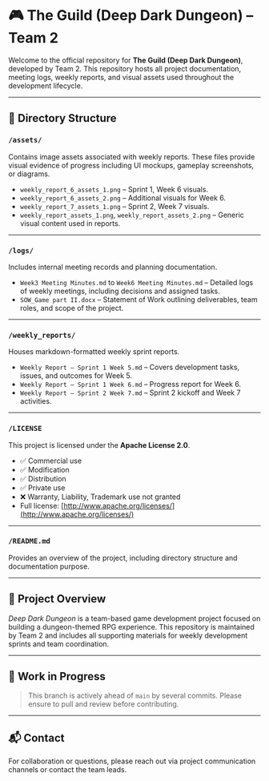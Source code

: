 # 🎮 The Guild (Deep Dark Dungeon) – Team 2

Welcome to the official repository for **The Guild (Deep Dark Dungeon)**, developed by Team 2. This repository hosts all project documentation, meeting logs, weekly reports, and visual assets used throughout the development lifecycle.

---

## 📁 Directory Structure

### `/assets/`
Contains image assets associated with weekly reports. These files provide visual evidence of progress including UI mockups, gameplay screenshots, or diagrams.

- `weekly_report_6_assets_1.png` – Sprint 1, Week 6 visuals.
- `weekly_report_6_assets_2.png` – Additional visuals for Week 6.
- `weekly_report_7_assets_1.png` – Sprint 2, Week 7 visuals.
- `weekly_report_assets_1.png`, `weekly_report_assets_2.png` – Generic visual content used in reports.

---

### `/logs/`
Includes internal meeting records and planning documentation.

- `Week3 Meeting Minutes.md` to `Week6 Meeting Minutes.md` – Detailed logs of weekly meetings, including decisions and assigned tasks.
- `SOW_Game part II.docx` – Statement of Work outlining deliverables, team roles, and scope of the project.

---

### `/weekly_reports/`
Houses markdown-formatted weekly sprint reports.

- `Weekly Report – Sprint 1 Week 5.md` – Covers development tasks, issues, and outcomes for Week 5.
- `Weekly Report – Sprint 1 Week 6.md` – Progress report for Week 6.
- `Weekly Report – Sprint 2 Week 7.md` – Sprint 2 kickoff and Week 7 activities.

---

### `/LICENSE`
This project is licensed under the **Apache License 2.0**.

- ✅ Commercial use  
- ✅ Modification  
- ✅ Distribution  
- ✅ Private use  
- ❌ Warranty, Liability, Trademark use not granted  
- Full license: [http://www.apache.org/licenses/](http://www.apache.org/licenses/)

---

### `/README.md`
Provides an overview of the project, including directory structure and documentation purpose.

---

## 📌 Project Overview

*Deep Dark Dungeon* is a team-based game development project focused on building a dungeon-themed RPG experience. This repository is maintained by Team 2 and includes all supporting materials for weekly development sprints and team coordination.

---

## 🚧 Work in Progress

> This branch is actively ahead of `main` by several commits. Please ensure to pull and review before contributing.

---

## 📬 Contact

For collaboration or questions, please reach out via project communication channels or contact the team leads.

